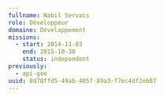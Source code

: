 ```yaml
---
fullname: Nabil Servais
role: Développeur
domaine: Développement
missions:
  - start: 2014-11-03
    end: 2015-10-30
    status: independent
previously:
  - api-geo
uuid: 8d78ffd5-49ab-405f-89a3-f7ec4df2eb87
---
```

